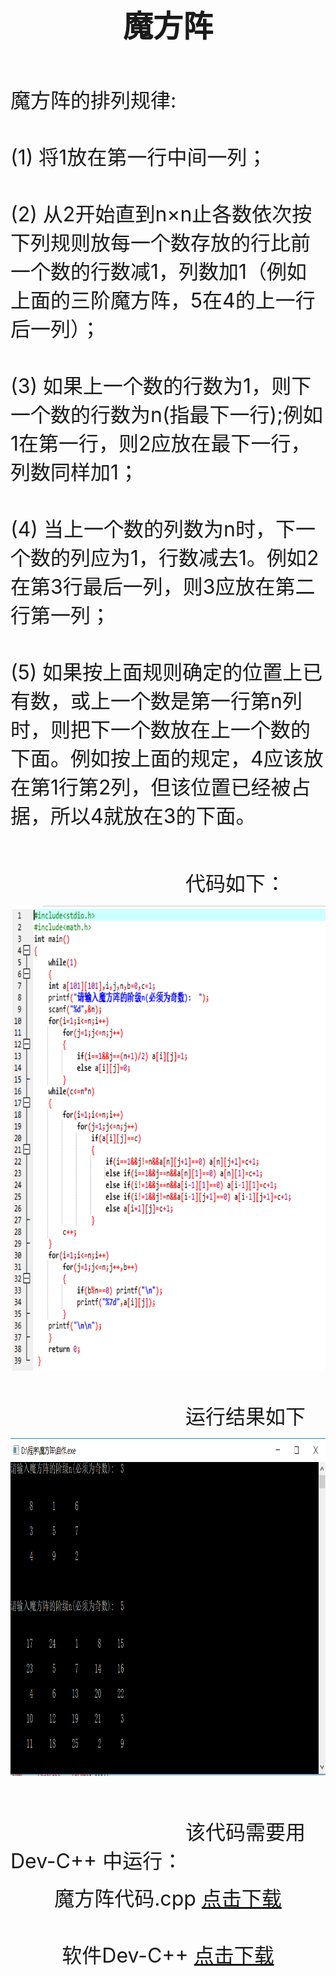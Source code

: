 <!DOCTYPE html PUBLIC "-//W3C//DTD XHTML 1.0 Transitional//EN" "http://www.w3.org/TR/xhtml1/DTD/xhtml1-transitional.dtd">
<html xmlns="http://www.w3.org/1999/xhtml">
<head>
<meta http-equiv="Content-Type" content="text/html; charset=utf-8" />
<title>我的一个C语言作业</title>
</head>

<body>
<p><strong><font size="+5"><center>魔方阵</center></font></strong></h1></p><br /><br />
<p><font size="+3">魔方阵的排列规律:</font></p><br />
<p><font size="+3">(1)   将1放在第一行中间一列；</font></p><br />
<p><font size="+3">(2)   从2开始直到n×n止各数依次按下列规则放每一个数存放的行比前一个数的行数减1，列数加1（例如上面的三阶魔方阵，5在4的上一行后一列）；</font></p><br />
<p><font size="+3">(3)   如果上一个数的行数为1，则下一个数的行数为n(指最下一行);例如1在第一行，则2应放在最下一行，列数同样加1；</font></p><br />
<p><font size="+3">(4)   当上一个数的列数为n时，下一个数的列应为1，行数减去1。例如2在第3行最后一列，则3应放在第二行第一列；</font></p><br />
<p><font size="+3">(5)    如果按上面规则确定的位置上已有数，或上一个数是第一行第n列时，则把下一个数放在上一个数的下面。例如按上面的规定，4应该放在第1行第2列，但该位置已经被占据，所以4就放在3的下面。</font></p><br /><br />
<p style="text-indent:20em"><font size="+3">代码如下：</font></p>
<P><center>
  <img src="https://github.com/jidaozuoye/zzq/blob/master/%E4%BB%A3%E7%A0%81/2017-12-18_145907.png" width="771" height="745" />
</center><p><br />
<p style="text-indent:20em"><font size="+3">运行结果如下</font></p>
<P><center><img src="https://github.com/jidaozuoye/zzq/blob/master/%E4%BB%A3%E7%A0%81/2017-12-18_150139.png" width="970" height="540" /></center></P><br /><br />
<p style="text-indent:20em"><font size="+3">该代码需要用 Dev-C++ 中运行：</font></p>
<p><font size="+3"><center>魔方阵代码.cpp  <a href="https://github.com/jidaozuoye/zzq/blob/master/%E4%BB%A3%E7%A0%81/%E9%AD%94%E6%96%B9%E9%98%B5%E4%BB%A3%E7%A0%81.cpp">点击下载</a></center></font></p><br />
<p><font size="+3"><center>软件Dev-C++  <a href="../网页文件/代码/Dev-Cpp 5.11 TDM-GCC 4.9.2 Setup.exe">点击下载</a>
</center></font></p>
</body>
</html>
